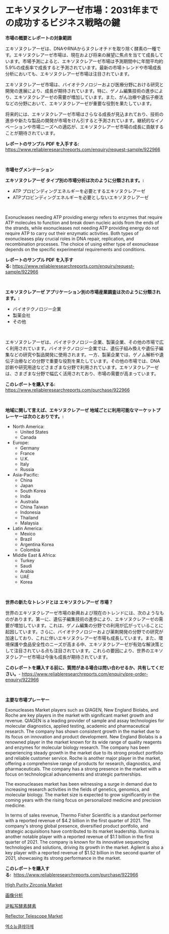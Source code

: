 <p><h1>エキソヌクレアーゼ市場：2031年までの成功するビジネス戦略の鍵</h1></p><p><strong>市場の概要とレポートの対象範囲</strong></p>
<p><p>エキソヌクレアーゼは、DNAやRNAからヌクレオチドを取り除く酵素の一種です。エキソヌクレアーゼ市場は、現在および将来の展望に焦点を当てて成長しています。市場予測によると、エキソヌクレアーゼ市場は予測期間中に年間平均約5.9%の成長率で成長すると予測されています。最新の市場トレンドや市場成長分析においても、エキソヌクレアーゼ市場は注目されています。</p><p>エキソヌクレアーゼ市場は、バイオテクノロジーおよび医療分野における研究と開発の進展により、成長が期待されています。特に、ゲノム編集技術の進歩により、エキソヌクレアーゼの需要が増加しています。また、がん治療や遺伝子療法などの分野において、エキソヌクレアーゼが重要な役割を果たしています。</p><p>将来的には、エキソヌクレアーゼ市場はさらなる成長が見込まれており、技術の進歩や新たな製品の開発が市場をけん引すると予測されています。継続的なイノベーションや市場ニーズへの適応が、エキソヌクレアーゼ市場の成長に貢献することが期待されています。</p></p>
<p><strong>レポートのサンプル PDF を入手する:</strong> <a href="https://www.reliableresearchreports.com/enquiry/request-sample/922966">https://www.reliableresearchreports.com/enquiry/request-sample/922966</a></p>
<p>&nbsp;</p>
<p><strong>市場セグメンテーション</strong></p>
<p><strong>エキソヌクレアーゼ タイプ別の市場分析は次のように分類されます。:</strong></p>
<p><ul><li>ATP プロビンディングエネルギーを必要とするエキソヌクレアーゼ</li><li>ATPプロビンディングエネルギーを必要としないエキソヌクレアーゼ</li></ul></p>
<p>&nbsp;</p>
<p><p>Exonucleases needing ATP providing energy refers to enzymes that require ATP molecules to function and break down nucleic acids from the ends of the strands, while exonucleases not needing ATP providing energy do not require ATP to carry out their enzymatic activities. Both types of exonucleases play crucial roles in DNA repair, replication, and recombination processes. The choice of using either type of exonuclease depends on the specific experimental requirements and conditions.</p></p>
<p><strong>レポートのサンプル PDF を入手する:</strong>&nbsp;<a href="https://www.reliableresearchreports.com/enquiry/request-sample/922966">https://www.reliableresearchreports.com/enquiry/request-sample/922966</a></p>
<p>&nbsp;</p>
<p><strong> エキソヌクレアーゼ アプリケーション別の市場産業調査は次のように分類されます。:</strong></p>
<p><ul><li>バイオテクノロジー企業</li><li>製薬会社</li><li>その他</li></ul></p>
<p>&nbsp;</p>
<p><p>エキソヌクレアーゼは、バイオテクノロジー企業、製薬企業、その他の市場で広く利用されています。バイオテクノロジー企業では、遺伝子組み換えや遺伝子編集などの研究や製品開発に使用されます。一方、製薬企業では、ゲノム解析や遺伝子治療などの分野で重要な役割を果たしています。その他の市場では、DNA診断や研究用途などさまざまな分野で利用されています。エキソヌクレアーゼは、さまざまな分野で幅広く活用されており、市場の需要が高まっています。</p></p>
<p><strong>このレポートを購入する:</strong>&nbsp; <a href="https://www.reliableresearchreports.com/purchase/922966">https://www.reliableresearchreports.com/purchase/922966</a></p>
<p>&nbsp;</p>
<p><strong>地域に関して言えば、エキソヌクレアーゼ 地域ごとに利用可能なマーケットプレーヤーは次のとおりです。:</strong></p>
<p><ul>
    <li>
        North America:
        <ul>
            <li>United States</li>
            <li>Canada</li>
        </ul>
    </li>
    <li>
        Europe:
        <ul>
            <li>Germany</li>
            <li>France</li>
            <li>U.K.</li>
            <li>Italy</li>
            <li>Russia</li>
        </ul>
    </li>
    <li>
        Asia-Pacific:
        <ul>
            <li>China</li>
            <li>Japan</li>
            <li>South Korea</li>
            <li>India</li>
            <li>Australia</li>
            <li>China Taiwan</li>
            <li>Indonesia</li>
            <li>Thailand</li>
            <li>Malaysia</li>
        </ul>
    </li>
    <li>
        Latin America:
        <ul>
            <li>Mexico</li>
            <li>Brazil</li>
            <li>Argentina Korea</li>
            <li>Colombia</li>
        </ul>
    </li>
    <li>
        Middle East & Africa:
        <ul>
            <li>Turkey</li>
            <li>Saudi</li>
            <li>Arabia</li>
            <li>UAE</li>
            <li>Korea</li>
        </ul>
    </li>
    </ul></p>
<p>&nbsp;</p>
<p><strong>世界の新たなトレンドとは エキソヌクレアーゼ 市場？</strong></p>
<p><p>世界のエキソヌクレアーゼ市場の新興および現在のトレンドには、次のようなものがあります。第一に、遺伝子編集技術の進歩により、エキソヌクレアーゼの需要が増加しています。これは、ゲノム編集の分野での利用が広がっていることに起因しています。さらに、バイオテクノロジーおよび薬剤開発の分野での研究が加速しており、これに伴いエキソヌクレアーゼ市場も成長しています。また、環境保護や食品安全性のニーズが高まる中、エキソヌクレアーゼが有効な解決策として注目されている点も注目されています。これらの要因により、世界のエキソヌクレアーゼ市場は今後も成長が期待されています。</p></p>
<p><strong>このレポートを購入する前に、質問がある場合は問い合わせるか、共有してください。</strong>- <a href="https://www.reliableresearchreports.com/enquiry/pre-order-enquiry/922966">https://www.reliableresearchreports.com/enquiry/pre-order-enquiry/922966</a></p>
<p>&nbsp;</p>
<p><strong>主要な市場プレーヤー</strong></p>
<p><p>Exonucleases Market players such as QIAGEN, New England Biolabs, and Roche are key players in the market with significant market growth and revenue. QIAGEN is a leading provider of sample and assay technologies for molecular diagnostics, applied testing, academic and pharmaceutical research. The company has shown consistent growth in the market due to its focus on innovation and product development. New England Biolabs is a renowned player in the market known for its wide range of quality reagents and enzymes for molecular biology research. The company has been experiencing steady growth in the market due to its strong product portfolio and reliable customer service. Roche is another major player in the market, offering a comprehensive range of products for research, diagnostics, and pharmaceuticals. The company has a strong presence in the market with a focus on technological advancements and strategic partnerships.</p><p>The exonucleases market has been witnessing a surge in demand due to increasing research activities in the fields of genetics, genomics, and molecular biology. The market size is expected to grow significantly in the coming years with the rising focus on personalized medicine and precision medicine.</p><p>In terms of sales revenue, Thermo Fisher Scientific is a standout performer with a reported revenue of $4.2 billion in the first quarter of 2021. The company's strong global presence, diversified product portfolio, and strategic acquisitions have contributed to its market leadership. Illumina is another notable player with a reported revenue of $1.1 billion in the first quarter of 2021. The company is known for its innovative sequencing technologies and solutions, driving its growth in the market. Agilent is also a key player with a reported revenue of $1.52 billion in the second quarter of 2021, showcasing its strong performance in the market.</p></p>
<p><strong>このレポートを購入する:</strong>&nbsp;&nbsp;<a href="https://www.reliableresearchreports.com/purchase/922966">https://www.reliableresearchreports.com/purchase/922966</a></p>
<p><p><a href="https://issuu.com/reportprime-2/docs/high-purity-zirconia-market-size-2030.pptx">High Purity Zirconia Market</a></p><p><a href="https://github.com/lababdou/Market-Research-Report-List-2/blob/main/8277846182602.md">画像分析</a></p><p><a href="https://github.com/mohamedbakry57/Market-Research-Report-List-2/blob/main/4867545182601.md">逆転写酵素酵素</a></p><p><a href="https://github.com/irfadac/Market-Research-Report-List-2/blob/main/reflector-telescope-market.md">Reflector Telescope Market</a></p><p><a href="https://github.com/sougarounis/Market-Research-Report-List-2/blob/main/6882020182598.md">엑소뉴클레아제</a></p></p>